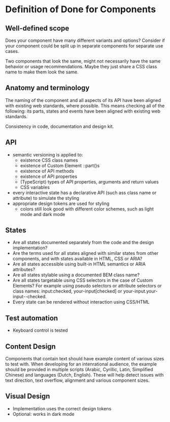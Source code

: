 <!--
@license EUPL-1.2
Copyright (c) 2021 Robbert Broersma
-->

# Definition of Done for Components

## Well-defined scope

Does your component have many different variants and options? Consider if your component could be split up in separate components for separate use cases.

Two components that look the same, might not necessarily have the same behavior or usage recommendations. Maybe they just share a CSS class name to make them look the same.

## Anatomy and terminology

The naming of the component and all aspects of its API have been aligned with existing web standards, where possible. This means checking all of the following:
its parts, states and events have been aligned with existing web standards.

Consistency in code, documentation and design kit.

## API

- semantic versioning is applied to:
  - existence CSS class names
  - existence of Custom Element ::part()s
  - existence of API methods
  - existence of API properties
  - (TypeScript) types of API properties, arguments and return values
  - CSS variables
- every interactive state has a declarative API (such ass class name or attribute) to simulate the styling
- appropriate design tokens are used for styling
  - colors still look good with different color schemes, such as light mode and dark mode

## States

- Are all states documented separately from the code and the design implementation?
- Are the terms used for all states aligned with similar states from other components, and with states available in HTML, CSS or ARIA?
- Are all states accessible using built-in HTML semantics or ARIA attributes?
- Are all states stylable using a documented BEM class name?
- Are all states targetable using CSS selectors in the case of Custom Elements? For example using pseudo selectors or attribute selectors or class names: input:checked, your-input[checked] or your-input.your-input--checked.
- Every state can be rendered without interaction using CSS/HTML

## Test automation

- Keyboard control is tested

## Content Design

Components that contain text should have example content of various sizes to test with. When developing for an intenrational audience, the example should be provided in multiple scripts (Arabic, Cyrillic, Latin, Simplified Chinese) and languages (Dutch, English). These will help detect issues with text direction, text overflow, alignment and various component sizes.

## Visual Design

- Implementation uses the correct design tokens
- Optional: works in dark mode
